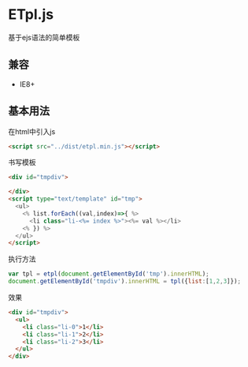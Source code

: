 # ETpl.js
基于ejs语法的简单模板

## 兼容
* IE8+

## 基本用法

在html中引入js
```html
<script src="../dist/etpl.min.js"></script>
```

书写模板
```html
<div id="tmpdiv">

</div>
<script type="text/template" id="tmp">
  <ul>
    <% list.forEach((val,index)=>{ %>
      <li class="li-<%= index %>"><%= val %></li>
    <% }) %>
  </ul>
</script>
```

执行方法
```js
var tpl = etpl(document.getElementById('tmp').innerHTML);
document.getElementById('tmpdiv').innerHTML = tpl({list:[1,2,3]});
```

效果
```html
<div id="tmpdiv">
  <ul>
    <li class="li-0">1</li>
    <li class="li-1">2</li>
    <li class="li-2">3</li>
  </ul>
</div>
```